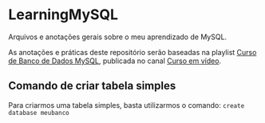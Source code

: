 # LearningMySQL
 Arquivos e anotações gerais sobre o meu aprendizado de MySQL. 

 As anotações e práticas deste repositório serão baseadas na playlist [Curso de Banco de Dados MySQL](https://youtube.com/playlist?list=PLHz_AreHm4dkBs-795Dsgvau_ekxg8g1r&si=RLA6Cnr-SxkPjpWh), publicada no canal [Curso em vídeo](https://www.youtube.com/c/CursoemV%C3%ADdeo).

 ## Comando de criar tabela simples
 Para criarmos uma tabela simples, basta utilizarmos o comando:
 `create database meubanco`
